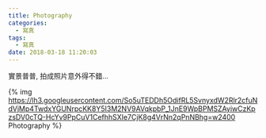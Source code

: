 ```yaml
---
title: Photography
categories:
  - 寫真
tags:
  - 寫真
date: 2018-03-18 11:20:03
---
```

實景普普, 拍成照片意外得不錯...

{% img https://lh3.googleusercontent.com/So5uTEDDh5OdifRL5SvnyxdW2Rlr2cfuNdVjMp4TwdxYGUNrpcKK8Y5I3M2NV9AVqkpbP_1JnE9WpBPMSZAyiwCzKpzsDV0cTQ-HcYv9PpCuV1CefhhSXIe7CjK8g4VrNn2qPnNBhg=w2400 Photography %}